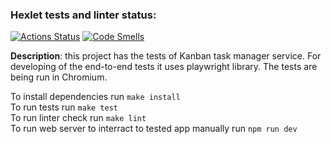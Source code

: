 ### Hexlet tests and linter status:
[![Actions Status](https://github.com/alexamuek/qa-auto-engineer-javascript-project-90/actions/workflows/hexlet-check.yml/badge.svg)](https://github.com/alexamuek/qa-auto-engineer-javascript-project-90/actions)  [![Code Smells](https://sonarcloud.io/api/project_badges/measure?project=alexamuek_qa-auto-engineer-javascript-project-90&metric=code_smells)](https://sonarcloud.io/summary/new_code?id=alexamuek_qa-auto-engineer-javascript-project-90)  


**Description**: this project has the tests of Kanban task manager service. For developing of the end-to-end tests it uses playwright library. The tests are being run in Chromium.  

To install dependencies run ```make install```  
To run tests run ```make test```  
To run linter check run ```make lint```  
To run web server to interract to tested app manually run ```npm run dev```  

